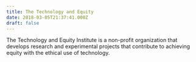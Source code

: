 ```yaml
---
title: The Technology and Equity
date: 2018-03-05T21:37:41.000Z
draft: false
---
```


The Technology and Equity Institute is a non-profit organization that develops research and experimental projects that contribute to achieving equity with the ethical use of technology.
